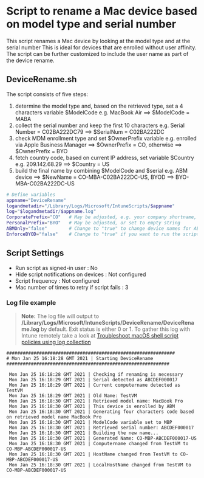 # Script to rename a Mac device based on model type and serial number

This script renames a Mac device by looking at the model type and at the serial number
This is ideal for devices that are enrolled without user affinity. The script can be further customized to include the user name as part of the device rename.

## DeviceRename.sh

The script consists of five steps:
1) determine the model type and, based on the retrieved type, set a 4 characters variable $ModelCode
    e.g. MacBook Air ==> $ModelCode = MABA
2) collect the serial number and keep the first 10 characters
    e.g. Serial Number = C02BA222DC79 ==> $SerialNum = C02BA222DC
3) check MDM enrollment type and set $OwnerPrefix variable
    e.g. enrolled via Apple Business Manager ==> $OwnerPrefix = CO, otherwise ==> $OwnerPrefix = BYO
4) fetch country code, based on current IP address, set variable $Country
    e.g. 209.142.68.29 ==> $Country = US
5) build the final name by combining $ModelCode and $serial
    e.g. ABM device ==> $NewName = CO-MBA-C02BA222DC-US, BYOD ==> BYO-MBA-C02BA222DC-US

```bash
# Define variables
appname="DeviceRename"
logandmetadir="/Library/Logs/Microsoft/IntuneScripts/$appname"
log="$logandmetadir/$appname.log"
CorporatePrefix="CO"   # May be adjusted, e.g. your company shortname, or set to empty string
PersonalPrefix="BYO"   # May be adjusted, or set to empty string
ABMOnly="false"        # Change to "true" to change device names for ABM enrolled devices only
EnforceBYOD="false"    # Change to "true" if you want to run the script repeatedly and enforce device names for BYOD devices
```

## Script Settings

- Run script as signed-in user : No
- Hide script notifications on devices : Not configured
- Script frequency : Not configured
- Mac number of times to retry if script fails : 3

### Log file example

>**Note:** The log file will output to **/Library/Logs/Microsoft/IntuneScripts/DeviceRename/DeviceRename.log** by default. Exit status is either 0 or 1. To gather this log with Intune remotely take a look at  [Troubleshoot macOS shell script policies using log collection](https://docs.microsoft.com/en-us/mem/intune/apps/macos-shell-scripts#troubleshoot-macos-shell-script-policies-using-log-collection)

```
##############################################################
# Mon Jan 25 16:18:28 GMT 2021 | Starting DeviceRename
############################################################

 Mon Jan 25 16:18:28 GMT 2021 | Checking if renaming is necessary
 Mon Jan 25 16:18:29 GMT 2021 | Serial detected as ABCDEF000017
 Mon Jan 25 16:18:29 GMT 2021 | Current computername detected as TestVM
 Mon Jan 25 16:18:29 GMT 2021 | Old Name: TestVM
 Mon Jan 25 16:18:30 GMT 2021 | Retrieved model name: MacBook Pro
 Mon Jan 25 16:18:30 GMT 2021 | This device is enrolled by ABM
 Mon Jan 25 16:18:30 GMT 2021 | Generating four characters code based on retrieved model name MacBook Pro
 Mon Jan 25 16:18:30 GMT 2021 | ModelCode variable set to MBP
 Mon Jan 25 16:18:30 GMT 2021 | Retrieved serial number: ABCDEF000017
 Mon Jan 25 16:18:30 GMT 2021 | Building the new name...
 Mon Jan 25 16:18:30 GMT 2021 | Generated Name: CO-MBP-ABCDEF000017-US
 Mon Jan 25 16:18:30 GMT 2021 | Computername changed from TestVM to CO-MBP-ABCDEF000017-US
 Mon Jan 25 16:18:30 GMT 2021 | HostName changed from TestVM to CO-MBP-ABCDEF000017-US
 Mon Jan 25 16:18:30 GMT 2021 | LocalHostName changed from TestVM to CO-MBP-ABCDEF000017-US

```
